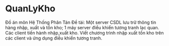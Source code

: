 # QuanLyKho
 Đồ án môn Hệ Thống Phân Tán
Đề tài: Một server CSDL lưu trữ thông tin hàng nhập, xuất và tồn kho; 1 máy server điều khiển tương tranh lạc quan. Các client tiến hành nhập,xuất kho.
Viết chương trình nhập xuất tồn kho trên các client và ứng dụng điều khiển tương tranh.
